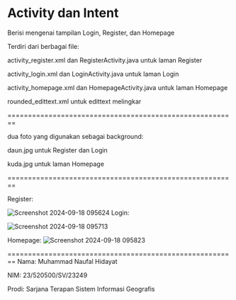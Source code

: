 # Activity dan Intent
Berisi mengenai tampilan Login, Register, dan Homepage

Terdiri dari berbagai file:

activity_register.xml dan RegisterActivity.java untuk laman Register

activity_login.xml dan LoginActivity.java untuk laman Login

activity_homepage.xml dan HomepageActivity.java untuk laman Homepage

rounded_edittext.xml untuk edittext melingkar

========================================================

dua foto yang digunakan sebagai background:

daun.jpg untuk Register dan Login

kuda.jpg untuk laman Homepage

========================================================

Register:

![Screenshot 2024-09-18 095624](https://github.com/user-attachments/assets/1bb2279d-e8e3-4cd3-bfc8-f7cdefb1b73c)
Login:

![Screenshot 2024-09-18 095713](https://github.com/user-attachments/assets/703ed6d1-f431-4426-b175-b7c9f04ffa00)

Homepage:
![Screenshot 2024-09-18 095823](https://github.com/user-attachments/assets/de09195e-3ec0-4cb9-875f-db2f46798533)

========================================================
Nama: Muhammad Naufal Hidayat

NIM: 23/520500/SV/23249

Prodi: Sarjana Terapan Sistem Informasi Geografis
